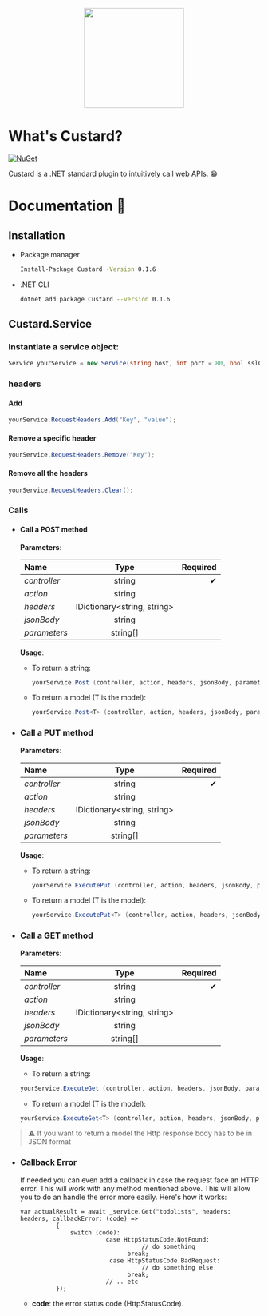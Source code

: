 <p align="center" class="container" >
  <img width="200px" src="https://user-images.githubusercontent.com/37577669/85275198-47b3ca00-b480-11ea-8273-d990295416a7.png" />
  
</p>

# What's Custard? 
[![NuGet](https://img.shields.io/nuget/v/Custard.svg?style=flat)](https://www.nuget.org/packages/Custard/)

Custard is a .NET standard plugin to intuitively call web APIs. 😁



# Documentation 📄
## Installation
- Package manager
  ```Bash
  Install-Package Custard -Version 0.1.6
  ```
- .NET CLI
  ```Bash
  dotnet add package Custard --version 0.1.6
  ```
## Custard.Service
### Instantiate a service object:

```C#
Service yourService = new Service(string host, int port = 80, bool sslCertificate = false); 
```
### headers

#### Add
```C#
yourService.RequestHeaders.Add("Key", "value");
```

#### Remove a specific header
```C#
yourService.RequestHeaders.Remove("Key");
```
#### Remove all the headers
```C#
yourService.RequestHeaders.Clear();
```

### Calls
- #### Call a POST method

  **Parameters**:

  | Name      | Type     | Required     |
  | :------------- | :----------: | -----------: |
  |  *controller* | string   | ✔    |
  |  *action* | string   |     |
  |  *headers* | IDictionary<string, string>   |    |
  |  *jsonBody* | string   |     |
  |  *parameters* | string[]   |     |


  **Usage**:
  - To return a string:
    ```C#
    yourService.Post (controller, action, headers, jsonBody, parameters);
    ```
  - To return a model (T is the model):
    ```C#
    yourService.Post<T> (controller, action, headers, jsonBody, parameters);
    ```
- ### Call a PUT method

  **Parameters**:

  | Name      | Type     | Required     |
  | :------------- | :----------: | -----------: |
  |  *controller* | string   | ✔    |
  |  *action* | string   |     |
  |  *headers* | IDictionary<string, string>   |    |
  |  *jsonBody* | string   |     |
  |  *parameters* | string[]   |     |


  **Usage**:
  - To return a string:
    ```C#
    yourService.ExecutePut (controller, action, headers, jsonBody, parameters);
    ```
  - To return a model (T is the model):
    ```C#
    yourService.ExecutePut<T> (controller, action, headers, jsonBody, parameters);
    ```

- ### Call a GET method

  **Parameters**:

  | Name      | Type     | Required     |
  | :------------- | :----------: | -----------: |
  |  *controller* | string   | ✔    |
  |  *action* | string   |     |
  |  *headers* | IDictionary<string, string>   |    |
  |  *jsonBody* | string   |     |
  |  *parameters* | string[]   |     |


  **Usage**:
  - To return a string:
  ```C#
  yourService.ExecuteGet (controller, action, headers, jsonBody, parameters);
  ```
  - To return a model (T is the model):
  ```C#
  yourService.ExecuteGet<T> (controller, action, headers, jsonBody, parameters);
  ```


> ⚠ If you want to return a model the Http response body has to be in JSON format

- ### Callback Error
  If needed you can even add a callback in case the request face an HTTP error. This will work with any method mentioned above. This will allow you to do an handle the error       more easily.
  Here's how it works:
  ``` Csharp
  var actualResult = await _service.Get("todolists", headers: headers, callbackError: (code) => 
            {
                switch (code):
                          case HttpStatusCode.NotFound: 
                                    // do something
                                break;
                           case HttpStatusCode.BadRequest: 
                                    // do something else
                                break;
                          // .. etc
            });
  ```
  - **code**: the error status code (HttpStatusCode).


